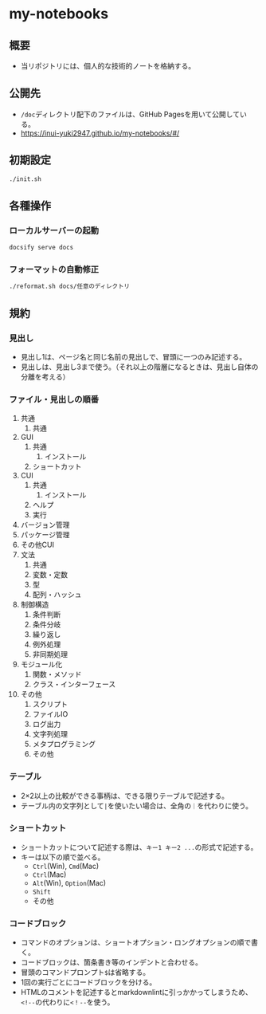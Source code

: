 # my-notebooks

## 概要

- 当リポジトリには、個人的な技術的ノートを格納する。

## 公開先

- `/doc`ディレクトリ配下のファイルは、GitHub Pagesを用いて公開している。
- https://inui-yuki2947.github.io/my-notebooks/#/

## 初期設定

```bash
./init.sh
```

## 各種操作

### ローカルサーバーの起動

```bash
docsify serve docs
```

### フォーマットの自動修正

```bash
./reformat.sh docs/任意のディレクトリ
```

## 規約

### 見出し

- 見出し1は、ページ名と同じ名前の見出しで、冒頭に一つのみ記述する。
- 見出しは、見出し3まで使う。（それ以上の階層になるときは、見出し自体の分離を考える）

### ファイル・見出しの順番

1. 共通
    1. 共通
2. GUI
    1. 共通
        1. インストール
    2. ショートカット
3. CUI
    1. 共通
        1. インストール
    2. ヘルプ
    3. 実行
4. バージョン管理
5. パッケージ管理
6. その他CUI
7. 文法
    1. 共通
    2. 変数・定数
    3. 型
    4. 配列・ハッシュ
8. 制御構造
    1. 条件判断
    2. 条件分岐
    3. 繰り返し
    4. 例外処理
    5. 非同期処理
9. モジュール化
    1. 関数・メソッド
    2. クラス・インターフェース
10. その他
     1. スクリプト
     2. ファイルIO
     3. ログ出力
     4. 文字列処理
     5. メタプログラミング
     6. その他

### テーブル

- 2×2以上の比較ができる事柄は、できる限りテーブルで記述する。
- テーブル内の文字列として`|`を使いたい場合は、全角の`｜`を代わりに使う。

### ショートカット

- ショートカットについて記述する際は、`キー1 キー2 ...`の形式で記述する。
- キーは以下の順で並べる。
    - `Ctrl`(Win), `Cmd`(Mac)
    - `Ctrl`(Mac)
    - `Alt`(Win), `Option`(Mac)
    - `Shift`
    - その他

### コードブロック

- コマンドのオプションは、ショートオプション・ロングオプションの順で書く。
- コードブロックは、箇条書き等のインデントと合わせる。
- 冒頭のコマンドプロンプト`$`は省略する。
- 1回の実行ごとにコードブロックを分ける。
- HTMLのコメントを記述するとmarkdownlintに引っかかってしまうため、`<!--`の代わりに`<！--`を使う。
